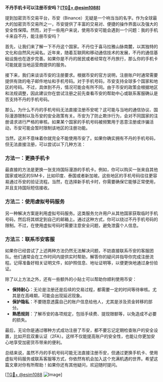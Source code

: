 **不丹手机卡可以注册币安吗？[[TG💪+ @esim1088](https://t.me/s/esim1088)]**

提到加密货币交易平台，币安（Binance）无疑是一个响当当的名字。作为全球最大的加密货币交易所之一，币安提供了丰富的交易对、便捷的操作界面以及强大的安全性保障。然而，对于一些用户来说，使用币安可能会遇到一个问题：我的手机卡来自不丹，能注册币安吗？

首先，让我们来了解一下不丹这个国家。不丹位于喜马拉雅山脉南麓，以其独特的文化和自然风光闻名。近年来，随着互联网和移动通信技术的发展，不丹的通信基础设施也在逐步完善。如果你是不丹的居民或者经常在不丹旅行，那么你的手机卡可能就是当地运营商提供的服务。

接下来，我们来谈谈币安的注册要求。根据币安的官方说明，注册账户时通常需要提供有效的电子邮件地址和手机号码。对于手机号码，币安支持全球多个国家和地区的号码。不过，具体到不丹，情况可能会有所不同。由于币安的政策会根据地区和法规调整，因此建议你在尝试注册之前先查看币安的帮助中心或联系客服确认是否支持不丹的手机号码。

那么，为什么不丹的手机号码无法直接注册币安呢？这可能与当地的通信协议、国际漫游限制以及币安的安全政策有关。币安为了防止欺诈行为，会对不同国家的注册请求进行严格的审核。如果某个国家的手机号码被频繁用于恶意注册或诈骗活动，币安可能会暂时限制该地区的注册功能。

当然，这并不意味着你就完全不能使用币安了。如果你确实拥有不丹的手机号码，但无法直接注册，可以尝试以下几种方法：

### 方法一：更换手机卡

最直接的方法是更换一张支持国际漫游的手机卡。例如，你可以购买一张来自其他国家或地区的SIM卡，比如印度、泰国或者新加坡。这些地区的手机号码往往更容易通过币安的验证流程。当然，在选择新手机卡时，你需要确保它能够正常使用，并且支持国际短信接收。

### 方法二：使用虚拟号码服务

另一种解决方案是利用虚拟号码服务。这类服务允许用户从其他国家获取临时手机号码，然后将其绑定到自己的邮箱上。通过这种方式，你可以绕过不丹手机号码的限制。不过，在使用虚拟号码时需要注意安全问题，避免泄露个人信息。

### 方法三：联系币安客服

如果你已经尝试了上述两种方法仍然无法解决问题，不妨直接联系币安的客服团队。他们通常会在工作时间内提供实时帮助，解答你的疑问并指导你完成注册流程。记得准备好相关证明文件，如护照信息、地址证明等，以便更快地通过身份验证。

除了以上方法之外，还有一些额外的小贴士可以帮助你顺利使用币安：

- **保持耐心**：无论是注册还是后续的交易过程，都需要一定的时间等待审核。尤其是在高峰期，可能会出现延迟现象。
- **保护隐私**：不要随意透露自己的账户信息给他人，尤其是涉及资金转移的部分。
- **熟悉规则**：了解币安的各项规定，包括手续费、提现限额等，以免造成不必要的损失。

最后，无论你是通过哪种方式成功注册了币安，都不要忘记定期检查账户的安全设置，比如开启双重认证（2FA）。这样不仅能提高账户的安全性，也能让你更加安心地享受加密货币带来的便利。

总结来说，虽然不丹的手机号码可能无法直接注册币安，但通过更换手机卡、使用虚拟号码服务或联系客服等方式，你依然有机会加入这个充满机遇的世界。希望这篇文章对你有所帮助！如果你还有其他疑问，欢迎随时提问。

[[TG💪+ @esim1088](https://t.me/s/esim1088) ![Image](https://i.postimg.cc/4NQfJmqS/Snipaste-2025-05-13-00-14-12.png)]